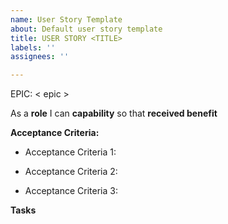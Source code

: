 ```yaml
---
name: User Story Template
about: Default user story template
title: USER STORY <TITLE>
labels: ''
assignees: ''

---
```


EPIC: < epic >

As a **role** I can **capability** so that **received benefit**

**Acceptance Criteria:**

* Acceptance Criteria 1: 

* Acceptance Criteria 2:

* Acceptance Criteria 3:

**Tasks**
